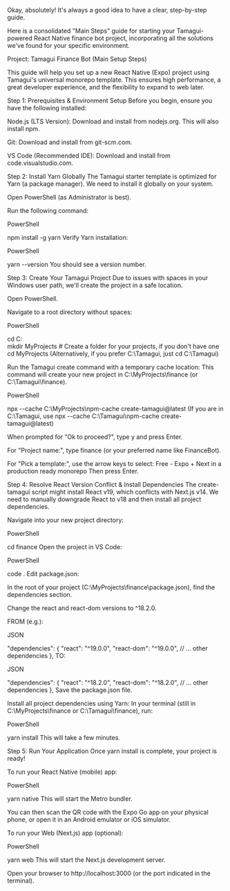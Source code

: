 Okay, absolutely! It's always a good idea to have a clear, step-by-step guide.

Here is a consolidated "Main Steps" guide for starting your Tamagui-powered React Native finance bot project, incorporating all the solutions we've found for your specific environment.

Project: Tamagui Finance Bot (Main Setup Steps)

This guide will help you set up a new React Native (Expo) project using Tamagui's universal monorepo template. This ensures high performance, a great developer experience, and the flexibility to expand to web later.

Step 1: Prerequisites & Environment Setup
Before you begin, ensure you have the following installed:

Node.js (LTS Version): Download and install from nodejs.org. This will also install npm.

Git: Download and install from git-scm.com.

VS Code (Recommended IDE): Download and install from code.visualstudio.com.

Step 2: Install Yarn Globally
The Tamagui starter template is optimized for Yarn (a package manager). We need to install it globally on your system.

Open PowerShell (as Administrator is best).

Run the following command:

PowerShell

npm install -g yarn
Verify Yarn installation:

PowerShell

yarn --version
You should see a version number.

Step 3: Create Your Tamagui Project
Due to issues with spaces in your Windows user path, we'll create the project in a safe location.

Open PowerShell.

Navigate to a root directory without spaces:

PowerShell

cd C:\
mkdir MyProjects # Create a folder for your projects, if you don't have one
cd MyProjects
(Alternatively, if you prefer C:\Tamagui, just cd C:\Tamagui)

Run the Tamagui create command with a temporary cache location:
This command will create your new project in C:\MyProjects\finance (or C:\Tamagui\finance).

PowerShell

npx --cache C:\MyProjects\npm-cache create-tamagui@latest
(If you are in C:\Tamagui, use npx --cache C:\Tamagui\npm-cache create-tamagui@latest)

When prompted for "Ok to proceed?", type y and press Enter.

For "Project name:", type finance (or your preferred name like FinanceBot).

For "Pick a template:", use the arrow keys to select:
Free - Expo + Next in a production ready monorepo
Then press Enter.

Step 4: Resolve React Version Conflict & Install Dependencies
The create-tamagui script might install React v19, which conflicts with Next.js v14. We need to manually downgrade React to v18 and then install all project dependencies.

Navigate into your new project directory:

PowerShell

cd finance
Open the project in VS Code:

PowerShell

code .
Edit package.json:

In the root of your project (C:\MyProjects\finance\package.json), find the dependencies section.

Change the react and react-dom versions to ^18.2.0.

FROM (e.g.):

JSON

"dependencies": {
  "react": "^19.0.0",
  "react-dom": "^19.0.0",
  // ... other dependencies
},
TO:

JSON

"dependencies": {
  "react": "^18.2.0",
  "react-dom": "^18.2.0",
  // ... other dependencies
},
Save the package.json file.

Install all project dependencies using Yarn:
In your terminal (still in C:\MyProjects\finance or C:\Tamagui\finance), run:

PowerShell

yarn install
This will take a few minutes.

Step 5: Run Your Application
Once yarn install is complete, your project is ready!

To run your React Native (mobile) app:

PowerShell

yarn native
This will start the Metro bundler.

You can then scan the QR code with the Expo Go app on your physical phone, or open it in an Android emulator or iOS simulator.

To run your Web (Next.js) app (optional):

PowerShell

yarn web
This will start the Next.js development server.

Open your browser to http://localhost:3000 (or the port indicated in the terminal).